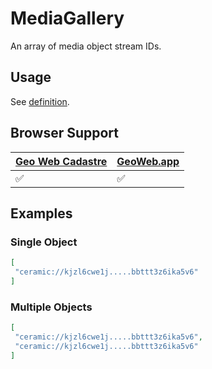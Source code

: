 # MediaGallery
An array of media object stream IDs.

## Usage
See [definition](../definitions/MediaGallery.md).

## Browser Support
| [Geo Web Cadastre](https://github.com/Geo-Web-Project/cadastre) | [GeoWeb.app](https://geoweb.app) |
| --------------------------------------------------------------- | -------------------------------- |
| ✅                                                              | ✅                                 |

## Examples
### Single Object
```json
[
 "ceramic://kjzl6cwe1j.....bbttt3z6ika5v6"
]
```
### Multiple Objects
```json
[
 "ceramic://kjzl6cwe1j.....bbttt3z6ika5v6",
 "ceramic://kjzl6cwe1j.....bbttt3z6ika5v6"
]
```